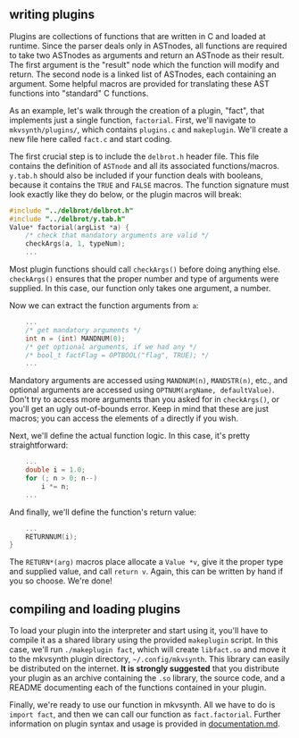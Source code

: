 ## writing plugins ##
Plugins are collections of functions that are written in C and loaded at runtime. Since the parser deals only in ASTnodes, all functions are required to take two ASTnodes as arguments and return an ASTnode as their result. The first argument is the "result" node which the function will modify and return. The second node is a linked list of ASTnodes, each containing an argument. Some helpful macros are provided for translating these AST functions into "standard" C functions.

As an example, let's walk through the creation of a plugin, "fact", that implements just a single function, `factorial`. First, we'll navigate to `mkvsynth/plugins/`, which contains `plugins.c` and `makeplugin`. We'll create a new file here called `fact.c` and start coding.

The first crucial step is to include the `delbrot.h` header file. This file contains the definition of `ASTnode` and all its associated functions/macros. `y.tab.h` should also be included if your function deals with booleans, because it contains the `TRUE` and `FALSE` macros. The function signature must look exactly like they do below, or the plugin macros will break:

```c
#include "../delbrot/delbrot.h"
#include "../delbrot/y.tab.h"
Value* factorial(argList *a) {
    /* check that mandatory arguments are valid */
    checkArgs(a, 1, typeNum);
    ...
```
Most plugin functions should call `checkArgs()` before doing anything else. `checkArgs()` ensures that the proper number and type of arguments were supplied. In this case, our function only takes one argument, a number.

Now we can extract the function arguments from `a`:

```c
    ...
    /* get mandatory arguments */
    int n = (int) MANDNUM(0);
    /* get optional arguments, if we had any */
    /* bool_t factFlag = OPTBOOL("flag", TRUE); */
    ...
```

Mandatory arguments are accessed using `MANDNUM(n)`, `MANDSTR(n)`, etc., and optional arguments are accessed using `OPTNUM(argName, defaultValue)`. Don't try to access more arguments than you asked for in `checkArgs()`, or you'll get an ugly out-of-bounds error. Keep in mind that these are just macros; you can access the elements of `a` directly if you wish.
 
Next, we'll define the actual function logic. In this case, it's pretty straightforward:

```c
    ...
    double i = 1.0;
    for (; n > 0; n--)
        i *= n;
    ...
```

And finally, we'll define the function's return value:

```c
    ...
    RETURNNUM(i);
}
```

The `RETURN*(arg)` macros place allocate a `Value *v`, give it the proper type and supplied value, and call `return v`. Again, this can be written by hand if you so choose. We're done!

## compiling and loading plugins ##

To load your plugin into the interpreter and start using it, you'll have to compile it as a shared library using the provided `makeplugin` script. In this case, we'll run `./makeplugin fact`, which will create `libfact.so` and move it to the mkvsynth plugin directory, `~/.config/mkvsynth`. This library can easily be distributed on the internet. **It is strongly suggested** that you distribute your plugin as an archive containing the `.so` library, the source code, and a README documenting each of the functions contained in your plugin.

Finally, we're ready to use our function in mkvsynth. All we have to do is `import fact`, and then we can call our function as `fact.factorial`. Further information on plugin syntax and usage is provided in [documentation.md](documentation.md).

